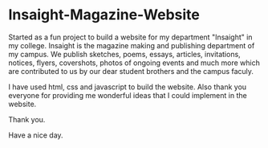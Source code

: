 # Insaight-Magazine-Website
Started as a fun project to build a website for my department "Insaight" in my college.
Insaight is the magazine making and publishing department of my campus.
We publish sketches, poems, essays, articles, invitations, notices, flyers, covershots, photos of ongoing events and much more
which are contributed to us by our dear student brothers and the campus faculy.

I have used html, css and javascript to build the website.
Also thank you everyone for providing me wonderful ideas that I could implement in the website.

Thank you.

Have a nice day.

